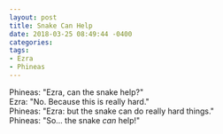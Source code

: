 ```yaml
---
layout: post
title: Snake Can Help
date: 2018-03-25 08:49:44 -0400
categories:
tags:
- Ezra
- Phineas
---
```


Phineas: "Ezra, can the snake help?"<br/>
Ezra: "No. Because this is really hard."<br/>
Phineas: "Ezra: but the snake can do really hard things."<br/>
Phineas: "So... the snake _can_ help!"<br/>

